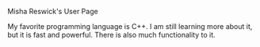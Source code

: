 Misha Reswick's User Page

My favorite programming language is C++. I am still learning more about it, but it is fast and powerful. There is also much functionality to it.